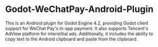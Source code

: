 # Godot-WeChatPay-Android-Plugin
This is an Android plugin for Godot Engine 4.2, providing Godot client support for WeChat Pay's in-app payment. It also supports Tencent's AdView platform for interstitial ads. Additionally, it includes the ability to copy text to the Android clipboard and paste from the clipboard.
